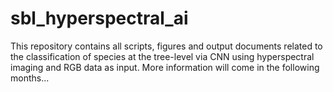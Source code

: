 # sbl_hyperspectral_ai

This repository contains all scripts, figures and output documents related to the classification of species at the tree-level via CNN using hyperspectral imaging and RGB data as input.
More information will come in the following months...
